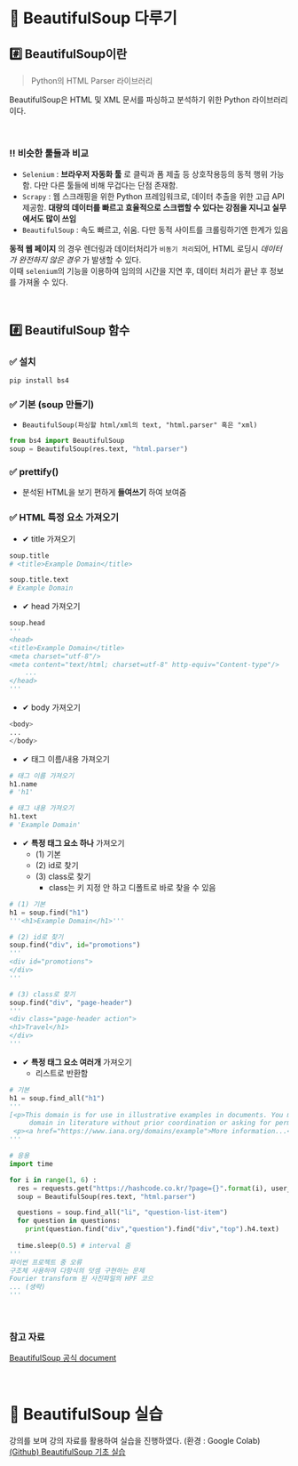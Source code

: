 # 📌 BeautifulSoup 다루기
## #️⃣ BeautifulSoup이란 
> Python의  HTML Parser 라이브러리


BeautifulSoup은 HTML 및 XML 문서를 파싱하고 분석하기 위한 Python 라이브러리이다. 

<br>

### ‼ 비슷한 툴들과 비교 
- `Selenium` : __브라우저 자동화 툴__ 로 클릭과 폼 제출 등 상호작용등의 동적 행위 가능함. 다만 다른 툴들에 비해 무겁다는 단점 존재함.
- `Scrapy` : 웹 스크래핑을 위한 Python 프레임워크로, 데이터 추출을 위한 고급 API 제공함. __대량의 데이터를 빠르고 효율적으로 스크랩할 수 있다는 강점을 지니고 실무에서도 많이 쓰임__ 
- `BeautifulSoup` : 속도 빠르고, 쉬움. 다만 동적 사이트를 크롤링하기엔 한계가 있음

__동적 웹 페이지__ 의 경우 렌더링과 데이터처리가 `비동기 처리`되어, HTML 로딩시 _데이터가 완전하지 않은 경우_ 가 발생할 수 있다.   
이때 `selenium`의 기능을 이용하여 임의의 시간을 지연 후, 데이터 처리가 끝난 후 정보를 가져올 수 있다. 

<br>

## #️⃣ BeautifulSoup 함수 
### ✅ 설치
```terminal
pip install bs4
```

### ✅ 기본 (soup 만들기)
- `BeautifulSoup(파싱할 html/xml의 text, "html.parser" 혹은 "xml)`
```python
from bs4 import BeautifulSoup
soup = BeautifulSoup(res.text, "html.parser")
```

### ✅ prettify()
- 분석된 HTML을 보기 편하게 __들여쓰기__ 하여 보여줌 

### ✅ HTML 특정 요소 가져오기
- ✔ title 가져오기
```python
soup.title
# <title>Example Domain</title>

soup.title.text
# Example Domain
```
- ✔ head 가져오기 
```python
soup.head
'''
<head>
<title>Example Domain</title>
<meta charset="utf-8"/>
<meta content="text/html; charset=utf-8" http-equiv="Content-type"/>
    ...
</head>
'''
```
- ✔ body 가져오기 
```python
<body>
...
</body>
```

- ✔ 태그 이름/내용 가져오기 
```python
# 태그 이름 가져오기
h1.name
# 'h1'

# 태그 내용 가져오기
h1.text
# 'Example Domain'
```


- ✔ __특정 태그 요소 하나__ 가져오기
    - (1) 기본 
    - (2) id로 찾기
    - (3) class로 찾기
        - class는 키 지정 안 하고 디폴트로 바로 찾을 수 있음
```python
# (1) 기본 
h1 = soup.find("h1")
'''<h1>Example Domain</h1>'''

# (2) id로 찾기 
soup.find("div", id="promotions")
'''
<div id="promotions">
</div>
'''

# (3) class로 찾기
soup.find("div", "page-header") 
'''
<div class="page-header action">
<h1>Travel</h1>
</div>
'''
```

- ✔ __특정 태그 요소 여러개__ 가져오기
    - 리스트로 반환함
```python
# 기본
h1 = soup.find_all("h1")
'''
[<p>This domain is for use in illustrative examples in documents. You may use this
     domain in literature without prior coordination or asking for permission.</p>,
 <p><a href="https://www.iana.org/domains/example">More information...</a></p>]
'''

# 응용
import time

for i in range(1, 6) :
  res = requests.get("https://hashcode.co.kr/?page={}".format(i), user_agent)
  soup = BeautifulSoup(res.text, "html.parser")

  questions = soup.find_all("li", "question-list-item")
  for question in questions: 
    print(question.find("div","question").find("div","top").h4.text)
  
  time.sleep(0.5) # interval 줌
'''
파이썬 프로젝트 중 오류
구조체 사용하여 다항식의 덧셈 구현하는 문제
Fourier transform 된 사진파일의 HPF 코으
... (생략)
'''

```

<br>

### 참고 자료 
[BeautifulSoup 공식 document](https://www.crummy.com/software/BeautifulSoup/bs4/doc/#id15)

<br>

# 📌 BeautifulSoup 실습 
강의를 보며 강의 자료를 활용하여 실습을 진행하였다. (환경 : Google Colab)   
[(Github) BeautifulSoup 기초 실습 ](https://github.com/HyeM207/TIL/blob/main/HTML%2CWEB/BeautifulSoup%20%EA%B8%B0%EC%B4%88%20%EC%8B%A4%EC%8A%B5.ipynb)
